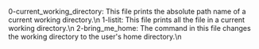 0-current_working_directory: This file prints the absolute path name of a current working directory.\n
1-listit: This file prints all the file in a current working directory.\n
2-bring_me_home: The command in this file changes the working directory to the user's home directory.\n